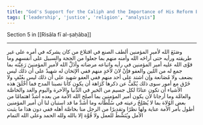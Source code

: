 ```yaml
---
title: "God's Support for the Caliph and the Importance of His Reform Efforts"
tags: ['leadership', 'justice', 'religion', "analysis"]
---
```


 Section 5 in [[Risāla fī al-ṣaḥāba]]

---
وصَنَعَ الله لأمير المؤمنين ألطف الصنع في اقتلاع من كان يشركه في أمره على غير طريقته ورأيه حتى أراحَه الله وأمنه منهم بما جعلوا من الحجة والسبيل على أنفسهم وما قوَّى الله عليه أمير المؤمنين في رأيه واتباعه مرضاته وأذَلَّ الله لأميرِ المؤمنينَ رَعِيَّته بما جمع له من اللين والعفو فإنْ لانَ لأحَدٍ منهم ففي الإثخان له شهيدٌ على أن ذلك ليس بضعف ولا مُصَانعة وإن اشتد على أحد منهم ففي العفو شهيد على أن ذلك ليس بعُنْفٍ ولا خَرْق مع أمور سوى ذلك يُكَفُّ عن ذكرها كَرَاهة أن يكون كأنا نصبنا المدح فما أخْلَقَ هذه الأشياء أن تكون عتادًا لكل جسيم من الخير في الدُّنيا والآخرة واليوم والغد والخاصَّة والعامَّة وما أرجانا لأن يكون أمير المؤمنين بما أصلح الله الأمة من بعده أشدَّ اهتمامًا من بعض الوُلاة بما لا يُصْلِحُ رعيته في سُلْطَانه وما أشَدَّ ما قد استبان لنا أن أمير المؤمنين أطول بأمر الأمة عناية ولها نظرًا وتقديرًا من الرجل منا بخاصَّة أهله ففي دون هذا ما يثبت الأمل ويُنَشِّطُ للعمل  ولا قُوَّة إلا بالله ولله الحمد وعلى الله التمام

